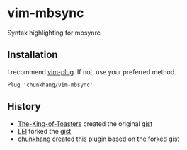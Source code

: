 # vim-mbsync

Syntax highlighting for mbsynrc

## Installation

I recommend [vim-plug][vim-plug]. If not, use your preferred method.

```
Plug 'chunkhang/vim-mbsync'
```

## History

- [The-King-of-Toasters][the-king-of-toasters] created the original [gist][original-gist]
- [LEI][lei] forked the [gist][forked-gist]
- [chunkhang][chunkhang] created this plugin based on the forked gist

[the-king-of-toasters]: https://github.com/The-King-of-Toasters
[original-gist]: https://gist.github.com/The-King-of-Toasters/4f4688498529b37476880a73c6401533
[lei]: https://github.com/LEI
[forked-gist]: https://gist.github.com/LEI/c77b7bca5a18edb7f29a81f9418b54ad
[chunkhang]: https://github.com/chunkhang
[vim-plug]: https://github.com/junegunn/vim-plug
